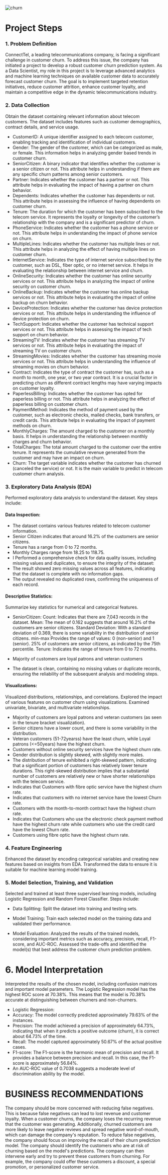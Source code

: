 

![churn](https://github.com/TariTech28/Customer-Churn-Project/assets/140518602/281cc025-b4cd-4a6c-8854-591cb94403d8)

# Project Steps
### 1. Problem Definition
ConnectTel, a leading telecommunications company, is facing a significant challenge in customer churn. To address this issue, the company has initiated a project to develop a robust customer churn prediction system. 
As a Data Scientist, my role in this project is to leverage advanced analytics and machine learning techniques on available customer data to accurately forecast customer churn. 
The goal is to implement targeted retention initiatives, reduce customer attrition, enhance customer loyalty, and maintain a competitive edge in the dynamic telecommunications industry.



### 2. Data Collection
Obtain the dataset containing relevant information about telecom customers. The dataset includes features such as customer demographics, contract details, and service usage.

* CustomerID: A unique identifier assigned to each telecom customer, enabling tracking and identification of individual customers.
* Gender: The gender of the customer, which can be categorized as male, or female. This information helps in analyzing gender based trends in customer churn.
* SeniorCitizen: A binary indicator that identifies whether the customer is a senior citizen or not. This attribute helps in understanding if there are any specific churn patterns among senior customers.
* Partner: Indicates whether the customer has a partner or not. This attribute helps in evaluating the impact of having a partner on churn behavior.
* Dependents: Indicates whether the customer has dependents or not. This attribute helps in assessing the influence of having dependents on customer churn.
* Tenure: The duration for which the customer has been subscribed to the telecom service. It represents the loyalty or longevity of the customer’s relationship with the company and is a significant predictor of churn.
* PhoneService: Indicates whether the customer has a phone service or not. This attribute helps in understanding the impact of phone service on churn.
* MultipleLines: Indicates whether the customer has multiple lines or not. This attribute helps in analyzing the effect of having multiple lines on customer churn.
* InternetService: Indicates the type of internet service subscribed by the customer, such as DSL, fiber optic, or no internet service. It helps in evaluating the relationship between internet service and churn.
* OnlineSecurity: Indicates whether the customer has online security services or not. This attribute helps in analyzing the impact of online security on customer churn.
* OnlineBackup: Indicates whether the customer has online backup services or not. This attribute helps in evaluating the impact of online backup on churn behavior.
* DeviceProtection: Indicates whether the customer has device protection services or not. This attribute helps in understanding the influence of device protection on churn.
* TechSupport: Indicates whether the customer has technical support services or not. This attribute helps in assessing the impact of tech support on churn behavior.
* StreamingTV: Indicates whether the customer has streaming TV services or not. This attribute helps in evaluating the impact of streaming TV on customer churn.
* StreamingMovies: Indicates whether the customer has streaming movie services or not. This attribute helps in understanding the influence of streaming movies on churn behavior.
* Contract: Indicates the type of contract the customer has, such as a month to month, one year, or two year contract. It is a crucial factor in predicting churn as different contract lengths may have varying impacts on customer loyalty.
* PaperlessBilling: Indicates whether the customer has opted for paperless billing or not. This attribute helps in analyzing the effect of paperless billing on customer churn.
* PaymentMethod: Indicates the method of payment used by the customer, such as electronic checks, mailed checks, bank transfers, or credit cards. This attribute helps in evaluating the impact of payment methods on churn.
* MonthlyCharges: The amount charged to the customer on a monthly basis. It helps in understanding the relationship between monthly charges and churn behavior.
* TotalCharges: The total amount charged to the customer over the entire tenure. It represents the cumulative revenue generated from the customer and may have an impact on churn.
* Churn: The target variable indicates whether the customer has churned (canceled the service) or not. It is the main variable to predict in telecom customer churn analysis.

### 3. Exploratory Data Analysis (EDA)
Performed exploratory data analysis to understand the dataset. Key steps include:

#### Data Inspection:

* The dataset contains various features related to telecom customer information.
* Senior Citizen indicates that around 16.2% of the customers are senior citizens.
* Tenure has a range from 0 to 72 months.
* Monthly Charges range from 18.25 to 118.75.
* I Performed a comprehensive check for data quality issues, including missing values and duplicates, to ensure the integrity of the dataset:
* The result showed zero missing values across all features, indicating that the dataset is complete with no information gaps.
* The output revealed no duplicated rows, confirming the uniqueness of each record.



#### Descriptive Statistics:

Summarize key statistics for numerical and categorical features.
* SeniorCitizen:
Count: Indicates that there are 7,043 records in the dataset.
Mean: The mean of 0.162 suggests that around 16.2% of the customers are senior citizens.
Standard Deviation: With a standard deviation of 0.369, there is some variability in the distribution of senior citizens.
min-max Provides the range of values: 0 (non-senior) and 1 (senior). 25% of customers are senior citizens, as indicated by the 75th percentile.
Tenure: Indicates the range of tenure from 0 to 72 months.

* Majority of customers are loyal patrons and veteran customers

* The dataset is clean, containing no missing values or duplicate records, ensuring the reliability of the subsequent analysis and modeling steps.

#### Visualizations:
Visualized distributions, relationships, and correlations.
Explored the impact of various features on customer churn using visualizations.
Examined univariate, bivariate, and multivariate relationships.

* Majority of customers are loyal patrons and veteran customers (as seen in the tenure bracket visualization).
* Senior citizens have a lower count, and there is some variability in the distribution.
* Veteran customers (51-72yearss) have the least churn, while Loyal patrons (<=50years) have the highest churn.
* Customers without online security services have the highest churn rate.
* Gender distribution is slightly skewed, with slightly more males.
* The distribution of tenure exhibited a right-skewed pattern, indicating that a significant portion of customers has relatively lower tenure durations. This right-skewed distribution implies that a substantial number of customers are relatively new or have shorter relationships with the telecom service.
* Indicates that Customers with fibre optic service have the highest churn rate.
* Indicates that customers with no internet service have the lowest Churn rate.
* Customers with the month-to-month contract have the highest churn rate.
* Indicates that Customers who use the  electronic check payment method have the highest churn rate while customers who use the credit card have the lowest Churn rate.
* Customers using fibre optic have the highest churn rate.


### 4. Feature Engineering
Enhanced the dataset by encoding categorical variables and creating new features based on insights from EDA. Transformed the data to ensure it is suitable for machine learning model training.

### 5. Model Selection, Training, and Validation
Selected and trained at least three supervised learning models, including Logistic Regression and Random Forest Classifier. 
 Steps include:

* Data Splitting:
Split the dataset into training and testing sets.


* Model Training:
Train each selected model on the training data and validated their performance.

* Model Evaluation:
Analyzed the results of the trained models, considering important metrics such as accuracy, precision, recall, F1-score, and AUC-ROC. Assessed the trade-offs and identified the model(s) that best address the customer churn prediction problem.


# 6. Model Interpretation
Interpreted the results of the chosen model, including confusion matrices and important model parameters.
The Logistic Regression model has the highest ROC score at 70.38%. This means that the model is 70.38% accurate at distinguishing between churners and non-churners.

* Logistic Regression: 
* Accuracy: The model correctly predicted approximately 79.63% of the instances.
* Precision: The model achieved a precision of approximately 64.73%, indicating that when it predicts a positive outcome (churn), it is correct about 64.73% of the time.
* Recall: The model captured approximately 50.67% of the actual positive cases.
* F1-score: The F1-score is the harmonic mean of precision and recall. It provides a balance between precision and recall. In this case, the F1-score is approximately 56.84%.
* An AUC-ROC value of 0.7038 suggests a moderate level of discrimination ability by the model.

# BUSINESS RECOMMENDATIONS
The company should be more concerned with reducing false negatives. This is because false negatives can lead to lost revenue and customer loyalty. When a customer churns, the company loses the recurring revenue that the customer was generating. Additionally, churned customers are more likely to leave negative reviews and spread negative word-of-mouth, which can damage the company's reputation.
To reduce false negatives, the company should focus on improving the recall of their churn prediction model.
The company should identify the customers who are at risk of churning based on the model's predictions. The company can then intervene early and try to prevent these customers from churning. For example, the company could offer these customers a discount, a special promotion, or personalized customer service.



